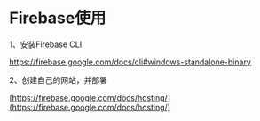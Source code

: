 # Firebase使用

1、安装Firebase CLI

https://firebase.google.com/docs/cli#windows-standalone-binary

2、创建自己的网站，并部署

[https://firebase.google.com/docs/hosting/](https://firebase.google.com/docs/hosting/)
